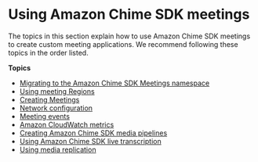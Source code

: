# Using Amazon Chime SDK meetings<a name="mtgs-sdk-mtgs"></a>

The topics in this section explain how to use Amazon Chime SDK meetings to create custom meeting applications\. We recommend following these topics in the order listed\. 

**Topics**
+ [Migrating to the Amazon Chime SDK Meetings namespace](meeting-namespace-migration.md)
+ [Using meeting Regions](chime-sdk-meetings-regions.md)
+ [Creating Meetings](create-mtgs.md)
+ [Network configuration](network-config.md)
+ [Meeting events](using-events.md)
+ [Amazon CloudWatch metrics](sdk-usage-metrics.md)
+ [Creating Amazon Chime SDK media pipelines](media-pipelines.md)
+ [Using Amazon Chime SDK live transcription](meeting-transcription.md)
+ [Using media replication](media-replication.md)